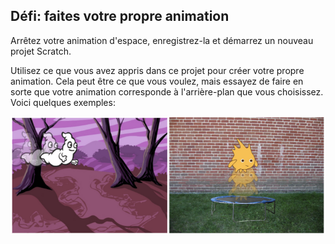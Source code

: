 ## Défi: faites votre propre animation

Arrêtez votre animation d'espace, enregistrez-la et démarrez un nouveau projet Scratch.

Utilisez ce que vous avez appris dans ce projet pour créer votre propre animation. Cela peut être ce que vous voulez, mais essayez de faire en sorte que votre animation corresponde à l'arrière-plan que vous choisissez. Voici quelques exemples:

![screenshot](images/space-egs.png)